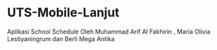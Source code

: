 # UTS-Mobile-Lanjut
Aplikasi School Schedule Oleh Muhammad Arif Al Fakhirin , Maria Olivia Lestiyaningrum dan Berli Mega Antika
